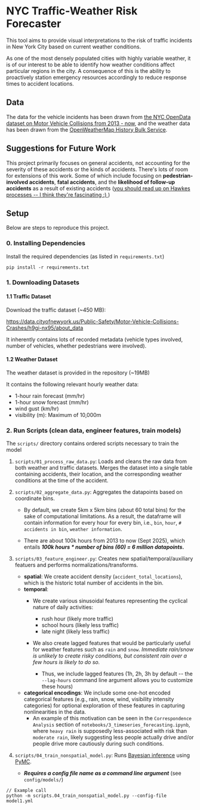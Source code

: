 # NYC Traffic-Weather Risk Forecaster

This tool aims to provide visual interpretations to the risk of traffic incidents in New York City based on current weather conditions.

As one of the most densely populated cities with highly variable weather, it is of our interest to be able to identify how weather conditions affect particular regions in the city. A consequence of this is the ability to proactively station emergency resources accordingly to reduce response times to accident locations.

## Data
The data for the vehicle incidents has been drawn from [the NYC OpenData dataset on Motor Vehicle Collisions from 2013 - now](https://data.cityofnewyork.us/Public-Safety/Motor-Vehicle-Collisions-Crashes/h9gi-nx95/about_data), and the weather data has been drawn from the [OpenWeatherMap History Bulk Service](https://openweathermap.org/history-bulk).

## Suggestions for Future Work
This project primarily focuses on general accidents, not accounting for the severity of these accidents or the kinds of accidents. There's lots of room for extensions of this work. Some of which include focusing on **pedestrian-involved accidents**, **fatal accidents**, and the **likelihood of follow-up accidents** as a result of existing accidents ([you should read up on Hawkes processes -- I think they're fascinating \:) ](https://en.wikipedia.org/wiki/Hawkes_process))

## Setup

Below are steps to reproduce this project. 

### 0. Installing Dependencies

Install the required dependencies (as listed in `requirements.txt`)

```
pip install -r requirements.txt
```

### 1. Downloading Datasets

#### 1.1 Traffic Dataset
Download the traffic dataset (~450 MB):

https://data.cityofnewyork.us/Public-Safety/Motor-Vehicle-Collisions-Crashes/h9gi-nx95/about_data

It inherently contains lots of recorded metadata (vehicle types involved, number of vehicles, whether pedestrians were involved).

#### 1.2 Weather Dataset
The weather dataset is provided in the repository (~19MB)

It contains the following relevant hourly weather data:
- 1-hour rain forecast (mm/hr)
- 1-hour snow forecast (mm/hr)
- wind gust (km/hr)
- visibility (m): Maximum of 10,000m

### 2. Run Scripts (clean data, engineer features, train models)
The `scripts/` directory contains ordered scripts necessary to train the model

1. `scripts/01_process_raw_data.py`: Loads and cleans the raw data from both weather and traffic datasets. Merges the dataset into a single table containing accidents, their location, and the corresponding weather conditions at the time of the accident.

2. `scripts/02_aggregate_data.py`: Aggregates the datapoints based on coordinate bins.
    - By default, we create 5km x 5km bins (about 60 total bins) for the sake of computational limitations. As a result, the dataframe will contain information for every hour for every bin, i.e., `bin`, `hour`, `# accidents in bin`, `weather information`.

    - There are about 100k hours from 2013 to now (Sept 2025), which entails ***100k hours * number of bins (60) = 6 million datapoints.***

3. `scripts/03_feature_engineer.py`: Creates new spatial/temporal/auxiliary featuers and performs normalizations/transforms.
    - **spatial**: We create accident density (`accident_total_locations`), which is the historic total number of accidents in the bin.
    - **temporal**:
        - We create various sinusoidal features representing the cyclical nature of daily activities:
            - rush hour (likely more traffic)
            - school hours (likely less traffic)
            - late night (likely less traffic)

        - We also create lagged features that would be particularly useful for weather features such as `rain` and `snow`. *Immediate rain/snow is unlikely to create risky conditions, but consistent rain over a few hours is likely to do so.*
            - Thus, we include lagged features (1h, 2h, 3h by default -- the `--lag-hours` command line argument allows you to customize these hours)
    - **categorical encodings**: We include some one-hot encoded categorical features (e.g., rain, snow, wind, visibility intensity categories) for optional exploration of these features in capturing nonlinearities in the data.
        - An example of this motivation can be seen in the `Correspondence Analysis` section of `notebooks/3_timeseries_forecasting.ipynb`, where `heavy rain` is supposedly less-associated with risk than `moderate rain`, likely suggesting less people actually drive and/or people drive more cautiously during such conditions.

4. `scripts/04_train_nonspatial_model.py`: Runs [Bayesian inference](https://en.wikipedia.org/wiki/Bayesian_inference) using [PyMC](https://www.pymc.io/welcome.html).
    - ***Requires a config file name as a command line argument*** (see `config/models/`)
    
```
// Example call
python -m scripts.04_train_nonspatial_model.py --config-file model1.yml
```


